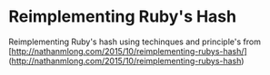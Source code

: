 Reimplementing Ruby's Hash 
============================

Reimplementing Ruby's hash using techinques and principle's from 
[http://nathanmlong.com/2015/10/reimplementing-rubys-hash/] (http://nathanmlong.com/2015/10/reimplementing-rubys-hash)
